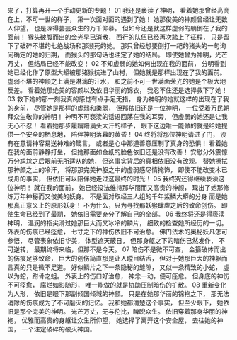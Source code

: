 来了，打算再开一个手动更新的专题！
01
我还是亵渎了神明，
看着她那曾经高高在上，不可一世的样子，
第一次面对面的遇到了她！
她那俊美的神颜曾经让无数人仰望，
也是深得芸芸众生的万千仰慕。
但如今还是就这样虚弱的躺倒在了我的面前！
猴头破腹而出的金光早已消散，
西行的队伍已经再次踏上了征程，
只是留下了破碎不堪的七绝战场和那濒死的她。
那只曾经想要倒打一耙的猪头的一句询问确定的她的归期，
而猴头的那句话也注定了她的结局。
即使她曾为神明，光芒万丈，
但结局已经不能改变！
02
不知虚弱的她如何出现在我的面前，
分明看到她已经化作了原型大蟒被那猪猴抗进了山村，
但她就是那样出现在了我的面前。
虚弱不堪的神颜之上满是淋漓的汗水，
和之前不可一世满面荣光的她是个极大地反差。
看着她那绝美的容颜以及依旧华丽的锦衣，
我忍不住还是选择救下了她！
03
救下她的那一刻我真的感觉有点手足无措，
身为神明的她就这样的出现在了我的身前，
尽管她是那样的虚弱和柔弱，
但那依旧还是一位神明，
一位受着万民朝拜众生敬仰的神明！
神明不可亵渎的话语回荡在我的耳旁，
但虚弱的她还是让我无心不忍！
看着她那步履蹒跚满头大汗的样子，
眼下这边唯一能做的就是给她提供一个安全的栖息地，
陪伴神明落幕的黄昏！
04
终将将那位神明请进了门，
没有在意请神容易送神难的箴言，
或者是心中那道善意压制了真身的恐惧！
看着她在我的面前静静打坐，
但她那面如金纸的脸色依旧还是没有改善！
安慰分外震惊万分尴尬之后眼前无所适从的她，
但这事实背后的真相依旧没有改观。
替她擦拭那神颜之上的冷汗，
将那那完美神躯之中的虚弱感尽情掩饰，
即使不能改变木已成舟的事实，
但依旧可以陪伴她走过这最终的时光！
05
我终究还得继续亵渎这位神明！
就在我的面前，
她已经没法维持那华丽而又高贵的神颜，
现出了她那修炼万年神秘而又俊美的妖身。
不是面对取经三人组的千年紫鳞大蟒的分身
而是她那真正意义上的原形妖身！
不为什么，只为寻找那妖猴肆虐之后的致命创伤。
即使生命已经到了最期，
她依旧需要充分了解自己的全部。
06
我终将还是得亵渎神明，
温润的指尖滑过她那巨大而又冰冷的鳞片，
细致的检查她所经历的一切。
外表的伤痕已经痊愈，
七寸之下的神伤依旧不可治愈。
佛门法术的奥秘妖凡怎可参悟，
尽管表象依旧华美，
体型遮天蔽日，
但那身躯之下的暗伤已然发作，
不可逆转，
最期终将来临，但那不是今天。
07
暗伤不是微不可查，
金箍破体而出的伤痕足够致命，
巨大的创伤简直那是让人瞠目结舌，
但对于她那巨大的神躯而言真的只是微不足道。
好似鳞片之下一条隐秘的缝隙，
又似一条精致的小蛇，
虚以为蛇，跗骨之蛆。
外表上的伤口好治愈，
神念一动，便可痊愈。
但身底的神伤不可痊愈，
腐烂如影随形，
唯一能做的就是协助压制暗伤的扩散。
08
重新变化为人形，
依旧是眼下那副倾国倾城的神颜。
只是在她那华丽的锦袍之下，
那无法消除的伤痕成为了不可磨灭的记忆。
我和她都清楚这个事实，
但至少眼下，
她依旧是那个完美的神明。
光芒万丈，无与伦比，睥睨众生。
依旧穿着那身华丽的神袍，
优雅而高贵的身躯让众生所仰望，
她选择了离开这个安全屋，
去往她的神国，
一个注定破碎的破灭神国。





